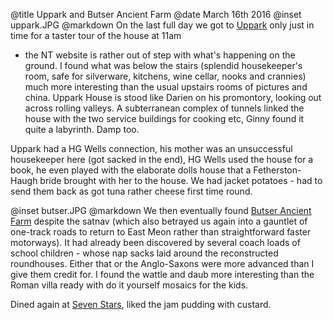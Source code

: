 @title		Uppark and Butser Ancient Farm
@date		March 16th 2016
@inset		uppark.JPG
@markdown
On the last full day we got to [Uppark](https://www.nationaltrust.org.uk/uppark-house-and-garden) only just in time for a taster tour of the house at 11am
- the NT website is rather out of step with what's happening on the ground. I found what was
below the stairs (splendid housekeeper's room, safe for silverware, kitchens, wine cellar,
nooks and crannies) much more interesting than the usual upstairs rooms of pictures and china.
Uppark House is stood like Darien on his promontory, looking out across rolling valleys. A
subterranean complex of tunnels linked the house with the two service buildings for cooking etc,
Ginny found it quite a labyrinth. Damp too.

Uppark had a HG Wells connection, his mother was an unsuccessful housekeeper here (got sacked
in the end), HG Wells used the house for a book, he even played with the elaborate dolls house
that a Fetherston-Haugh bride brought with her to the house. We had jacket potatoes - had to send
them back as got tuna rather cheese first time round.

@inset		butser.JPG
@markdown
We then eventually found [Butser Ancient Farm](http://www.butserancientfarm.co.uk/) despite the satnav (which also betrayed us again
into a gauntlet of one-track roads to return to East Meon rather than straightforward faster
motorways). It had already been discovered by several coach loads of school children -
whose nap sacks laid around the reconstructed roundhouses. Either that or the Anglo-Saxons
were more advanced than I give them credit for. I found the wattle and daub more interesting
than the Roman villa ready with do it yourself mosaics for the kids.

Dined again at [Seven Stars](https://www.sevenstarsstroud.co.uk/), liked the jam pudding with custard.
